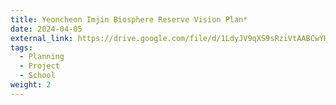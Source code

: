 ```yaml
---
title: Yeoncheon Imjin Biosphere Reserve Vision Plan*
date: 2024-04-05
external_link: https://drive.google.com/file/d/1LdyJV9qXS9sRziVtAABCwYHDYxWK1pZi/view?usp=sharing
tags:
  - Planning
  - Project
  - School
weight: 2
---
```


<!--more-->
